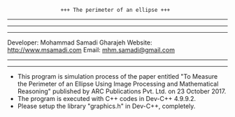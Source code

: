 		             +++ The perimeter of an ellipse +++
*********************************************************************************************
*********************************************************************************************
*********************************************************************************************

Developer: Mohammad Samadi Gharajeh
Website:   http://www.msamadi.com
Email:     mhm.samadi@gmail.com

*********************************************************************************************
*********************************************************************************************

- This program is simulation process of the paper entitled "To Measure the Perimeter of an Ellipse Using Image Processing and Mathematical Reasoning" published by ARC Publications Pvt. Ltd. on 23 October 2017.
- The program is executed with C++ codes in Dev-C++ 4.9.9.2.
- Please setup the library "graphics.h" in Dev-C++, completely.

